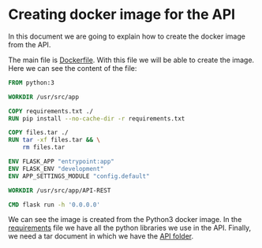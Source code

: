 # Creating docker image for the API

In this document we are going to explain how to create the docker image from the API.

The main file is [Dockerfile](https://github.com/edusalcas/single-cell-repo/blob/main/docker-image/Dockerfile). With this file we will be able to create the image. Here we can see the content of the file:

```dockerfile
FROM python:3

WORKDIR /usr/src/app

COPY requirements.txt ./
RUN pip install --no-cache-dir -r requirements.txt

COPY files.tar ./
RUN tar -xf files.tar && \
	rm files.tar

ENV FLASK_APP "entrypoint:app"
ENV FLASK_ENV "development"
ENV APP_SETTINGS_MODULE "config.default"

WORKDIR /usr/src/app/API-REST

CMD flask run -h '0.0.0.0'
```

We can see the image is created from the Python3 docker image. In the [requirements](https://github.com/edusalcas/single-cell-repo/blob/main/docker-image/requirements.txt) file we have all the python libraries we use in the API. Finally, we need a tar document in which we have the [API folder](https://github.com/edusalcas/single-cell-repo/tree/main/API-REST).

